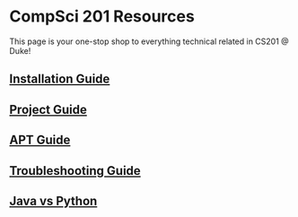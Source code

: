 # CompSci 201 Resources
This page is your one-stop shop to everything technical related in CS201 @ Duke!

## [Installation Guide](./installingSoftware.md)
## [Project Guide](./projectWorkflow.md)
## [APT Guide](./APTWorkflow.md)
## [Troubleshooting Guide](./gitTroubleshooting.md)
## [Java vs Python](./JavaVsPython.md)
